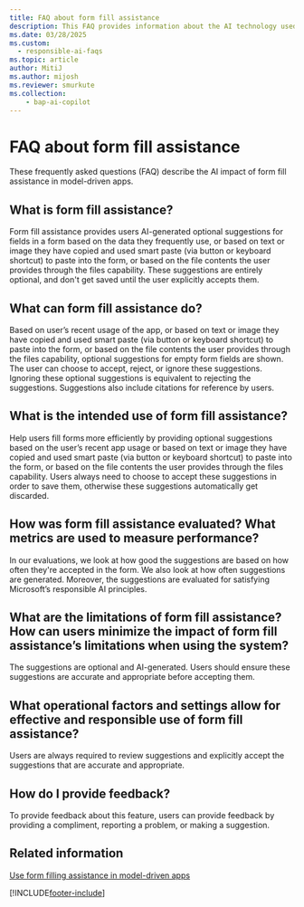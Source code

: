 ```yaml
---
title: FAQ about form fill assistance
description: This FAQ provides information about the AI technology used in the form fill assistance feature with key considerations and details about how AI is used, how it was tested and evaluated, and any specific limitations.
ms.date: 03/28/2025
ms.custom: 
  - responsible-ai-faqs
ms.topic: article
author: MitiJ
ms.author: mijosh 
ms.reviewer: smurkute
ms.collection: 
    - bap-ai-copilot 
---
```


# FAQ about form fill assistance

These frequently asked questions (FAQ) describe the AI impact of form fill assistance in model-driven apps.

## What is form fill assistance?  

Form fill assistance provides users AI-generated optional suggestions for fields in a form based on the data they frequently use, or based on text or image they have copied and used smart paste (via button or keyboard shortcut) to paste into the form, or based on the file contents the user provides through the files capability. These suggestions are entirely optional, and don't get saved until the user explicitly accepts them.

## What can form fill assistance do?

Based on user’s recent usage of the app, or based on text or image they have copied and used smart paste (via button or keyboard shortcut) to paste into the form, or based on the file contents the user provides through the files capability, optional suggestions for empty form fields are shown. The user can choose to accept, reject, or ignore these suggestions. Ignoring these optional suggestions is equivalent to rejecting the suggestions. Suggestions also include citations for reference by users.

## What is the intended use of form fill assistance?

Help users fill forms more efficiently by providing optional suggestions based on the user’s recent app usage or based on text or image they have copied and used smart paste (via button or keyboard shortcut) to paste into the form, or based on the file contents the user provides through the files capability. Users always need to choose to accept these suggestions in order to save them, otherwise these suggestions automatically get discarded.

## How was form fill assistance evaluated? What metrics are used to measure performance?  

In our evaluations, we look at how good the suggestions are based on how often they're accepted in the form. We also look at how often suggestions are generated. Moreover, the suggestions are evaluated for satisfying Microsoft’s responsible AI principles.

## What are the limitations of form fill assistance? How can users minimize the impact of form fill assistance’s limitations when using the system?  

The suggestions are optional and AI-generated. Users should ensure these suggestions are accurate and appropriate before accepting them.

## What operational factors and settings allow for effective and responsible use of form fill assistance?  

Users are always required to review suggestions and explicitly accept the suggestions that are accurate and appropriate.

## How do I provide feedback?

To provide feedback about this feature, users can provide feedback by providing a compliment, reporting a problem, or making a suggestion.

## Related information

[Use form filling assistance in model-driven apps](../../user/form-filling-assistance.md)
 
[!INCLUDE[footer-include](../../includes/footer-banner.md)]
